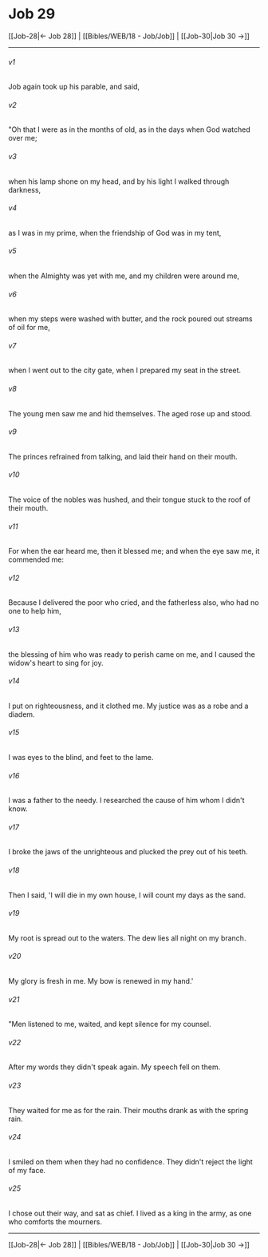 # Job 29

[[Job-28|← Job 28]] | [[Bibles/WEB/18 - Job/Job]] | [[Job-30|Job 30 →]]
***



###### v1 
Job again took up his parable, and said, 

###### v2 
"Oh that I were as in the months of old, as in the days when God watched over me; 

###### v3 
when his lamp shone on my head, and by his light I walked through darkness, 

###### v4 
as I was in my prime, when the friendship of God was in my tent, 

###### v5 
when the Almighty was yet with me, and my children were around me, 

###### v6 
when my steps were washed with butter, and the rock poured out streams of oil for me, 

###### v7 
when I went out to the city gate, when I prepared my seat in the street. 

###### v8 
The young men saw me and hid themselves. The aged rose up and stood. 

###### v9 
The princes refrained from talking, and laid their hand on their mouth. 

###### v10 
The voice of the nobles was hushed, and their tongue stuck to the roof of their mouth. 

###### v11 
For when the ear heard me, then it blessed me; and when the eye saw me, it commended me: 

###### v12 
Because I delivered the poor who cried, and the fatherless also, who had no one to help him, 

###### v13 
the blessing of him who was ready to perish came on me, and I caused the widow's heart to sing for joy. 

###### v14 
I put on righteousness, and it clothed me. My justice was as a robe and a diadem. 

###### v15 
I was eyes to the blind, and feet to the lame. 

###### v16 
I was a father to the needy. I researched the cause of him whom I didn't know. 

###### v17 
I broke the jaws of the unrighteous and plucked the prey out of his teeth. 

###### v18 
Then I said, 'I will die in my own house, I will count my days as the sand. 

###### v19 
My root is spread out to the waters. The dew lies all night on my branch. 

###### v20 
My glory is fresh in me. My bow is renewed in my hand.' 

###### v21 
"Men listened to me, waited, and kept silence for my counsel. 

###### v22 
After my words they didn't speak again. My speech fell on them. 

###### v23 
They waited for me as for the rain. Their mouths drank as with the spring rain. 

###### v24 
I smiled on them when they had no confidence. They didn't reject the light of my face. 

###### v25 
I chose out their way, and sat as chief. I lived as a king in the army, as one who comforts the mourners.

***
[[Job-28|← Job 28]] | [[Bibles/WEB/18 - Job/Job]] | [[Job-30|Job 30 →]]
